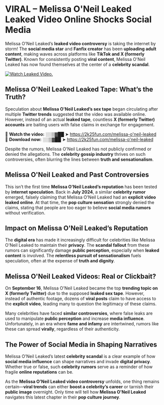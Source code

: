 # VIRAL – Melissa O'Neil Leaked Leaked Video Online Shocks Social Media 

Melissa O'Neil Leaked’s **leaked video controversy** is taking the internet by storm! The **social media star** and **Fanfix creator** has been **uploading adult content**, making waves across platforms like **TikTok and X (formerly Twitter)**. Known for consistently posting **viral content**, Melissa O'Neil Leaked has now found themselves at the center of a **celebrity scandal**.  

[![Watch Leaked Video.](https://miro.medium.com/v2/resize:fit:828/format:webp/1*cilzJN44JGOrTw9NJCrNHA.gif "Watch Leaked Video")](https://2k25fun.com/melissa-o'neil-leaked)

## **Melissa O'Neil Leaked Leaked Tape: What’s the Truth?**  
Speculation about **Melissa O'Neil Leaked’s sex tape** began circulating after multiple **Twitter trends** suggested that the video was available online. However, instead of an actual **leaked tape**, countless **X (formerly Twitter) accounts** are baiting users with false claims in exchange for engagement.  

🔹 **Watch the video:** ░░▒▓██ ➤ https://2k25fun.com/melissa-o'neil-leaked  
🔹 **Download now:** ░░▒▓██ ➤ https://2k25fun.com/melissa-o'neil-leaked  

Despite the rumors, Melissa O'Neil Leaked has not publicly confirmed or denied the allegations. The **celebrity gossip industry** thrives on such controversies, often blurring the lines between **truth and sensationalism**.  

## **Melissa O'Neil Leaked and Past Controversies**  
This isn’t the first time **Melissa O'Neil Leaked’s reputation** has been tested by **internet speculation**. Back in **July 2024**, a similar **celebrity rumor** emerged, falsely claiming that Melissa O'Neil Leaked had an **explicit video leaked online**. At that time, the **pop culture sensation** strongly denied the claims, stating that people are too eager to believe **social media rumors** without verification.  

## **Impact on Melissa O'Neil Leaked’s Reputation**  
The **digital era** has made it increasingly difficult for celebrities like Melissa O'Neil Leaked to maintain their **privacy**. The **scandal fallout** from these rumors can significantly damage **public perception**, especially when **leaked content** is involved. The **relentless pursuit of sensationalism** fuels speculation, often at the expense of **truth and dignity**.  

## **Melissa O'Neil Leaked Videos: Real or Clickbait?**  
On **September 16**, Melissa O'Neil Leaked became the top **trending topic on X (formerly Twitter)** due to the supposed **leaked sex tape**. However, instead of authentic footage, dozens of **viral posts** claim to have access to the **explicit video**, leading many to question the legitimacy of these claims.  

Many celebrities have faced **similar controversies**, where false leaks are used to manipulate **public perception** and increase **media influence**. Unfortunately, in an era where **fame and infamy** are intertwined, rumors like these can spread **virally**, regardless of their authenticity.  

## **The Power of Social Media in Shaping Narratives**  
Melissa O'Neil Leaked’s latest **celebrity scandal** is a clear example of how **social media influence** can shape narratives and invade **digital privacy**. Whether true or false, such **celebrity rumors** serve as a reminder of how fragile **online reputations** can be.  

As the **Melissa O'Neil Leaked video controversy** unfolds, one thing remains certain—**viral trends** can either **boost a celebrity’s career** or tarnish their **public image** overnight. Only time will tell how **Melissa O'Neil Leaked** navigates this latest chapter in their **pop culture journey**. 